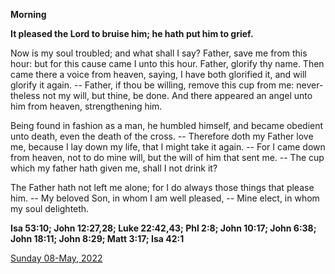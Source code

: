 **Morning**

**It pleased the Lord to bruise him; he hath put him to grief.**
 
Now is my soul troubled; and what shall I say? Father, save me from this hour: but for this cause came I unto this hour. Father, glorify thy name. Then came there a voice from heaven, saying, I have both glorified it, and will glorify it again. -- Father, if thou be willing, remove this cup from me: never-theless not my will, but thine, be done. And there appeared an angel unto him from heaven, strengthening him.
 
Being found in fashion as a man, he humbled himself, and became obedient unto death, even the death of the cross. -- Therefore doth my Father love me, because I lay down my life, that I might take it again. -- For I came down from heaven, not to do mine will, but the will of him that sent me. -- The cup which my father hath given me, shall I not drink it?
 
The Father hath not left me alone; for I do always those things that please him. -- My beloved Son, in whom I am well pleased, -- Mine elect, in whom my soul delighteth.  

**Isa 53:10; John 12:27,28; Luke 22:42,43; Phl 2:8; John 10:17; John 6:38; John 18:11; John 8:29; Matt 3:17; Isa 42:1**

[Sunday 08-May, 2022](https://t.me/daily_light)
